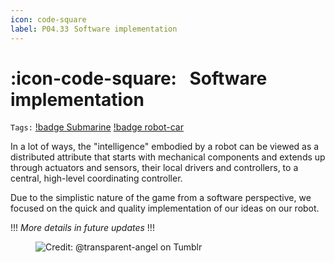 ```yaml
---
icon: code-square
label: P04.33⠀Software implementation
---
```

# :icon-code-square:⠀Software implementation
`Tags:` [!badge Submarine](/projects/P04-submarine.md) [!badge robot-car]()

In a lot of ways, the "intelligence" embodied by a robot can be viewed as a distributed attribute that starts with mechanical components and extends up through actuators and sensors, their local drivers and controllers, to a central, high-level coordinating controller.

Due to the simplistic nature of the game from a software perspective, we focused on the quick and quality implementation of our ideas on our robot. 

!!!
*More details in future updates*
!!!

<figure>
    <img src="https://64.media.tumblr.com/d103eb823dce2842c673f409f036857b/tumblr_mzx9wrdwFa1snc5kxo1_1280.gifv" alt="Credit: @transparent-angel on Tumblr">
</figure>
